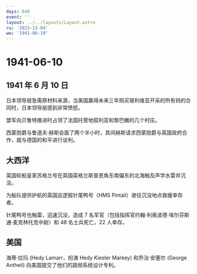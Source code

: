 ```yaml
---
days: 648
event: ''
layout: ../../layouts/Layout.astro
ru: '2023-12-04'
ww: '1941-06-10'
---
```


# 1941-06-10

## 1941 年 6 月 10 日

日本领导层急需原材料来源，当美国赢得未来三年购买玻利维亚开采的所有钨的合同时，日本领导层感到非常愤怒。

盟军向贝鲁特推进时占领了法国托管地叙利亚和黎巴嫩的几个村庄。

西蒙勋爵与鲁道夫·赫斯会面了两个半小时，其间赫斯请求西蒙勋爵与英国政府合作，就与德国的和平进行谈判。

## 大西洋

英国轮船皇家苏格兰号在英国英格兰斯普恩角东南偏东的北海触及声学水雷并沉没。

为船队提供护航的英国巡逻舰针尾鸭号（HMS
Pintail）驶往沉没地点救援幸存者。

针尾鸭号也触雷，迅速沉没，造成 7
名军官（包括指挥官约翰·利奥波德·埃尔芬斯通·麦克林托克中尉）和 48
名士兵死亡，22 人幸存。

## 美国

海蒂·拉玛 (Hedy Lamarr，扮演 Hedy Kiesler Markey) 和乔治·安塞尔 (George
Antheil) 向美国提交了他们的跳频系统设计专利。